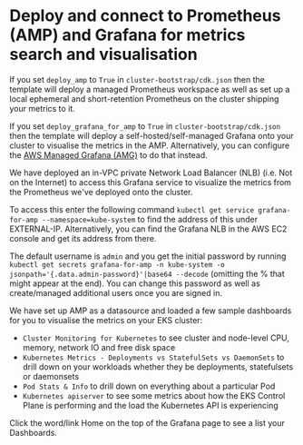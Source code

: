 # Deploy and connect to Prometheus (AMP) and Grafana for metrics search and visualisation

If you set `deploy_amp` to `True` in `cluster-bootstrap/cdk.json` then the template will deploy a managed Prometheus workspace as well as set up a local ephemeral and short-retention Prometheus on the cluster shipping your metrics to it.

If you set `deploy_grafana_for_amp` to `True` in `cluster-bootstrap/cdk.json` then the template will deploy a self-hosted/self-managed Grafana onto your cluster to visualise the metrics in the AMP. Alternatively, you can configure the [AWS Managed Grafana (AMG)](https://docs.aws.amazon.com/grafana/latest/userguide/what-is-Amazon-Managed-Service-Grafana.html) to do that instead.

We have deployed an in-VPC private Network Load Balancer (NLB) (i.e. Not on the Internet) to access this Grafana service to visualize the metrics from the Prometheus we've deployed onto the cluster.

To access this enter the following command `kubectl get service grafana-for-amp --namespace=kube-system` to find the address of this under EXTERNAL-IP. Alternatively, you can find the Grafana NLB in the AWS EC2 console and get its address from there.

The default username is `admin` and you get the initial password by running `kubectl get secrets grafana-for-amp -n kube-system -o jsonpath='{.data.admin-password}'|base64 --decode` (omitting the % that might appear at the end). You can change this password as well as create/managed additional users once you are signed in.

We have set up AMP as a datasource and loaded a few sample dashboards for you to visualise the metrics on your EKS cluster:
* `Cluster Monitoring for Kubernetes` to see cluster and node-level CPU, memory, network IO and free disk space
* `Kubernetes Metrics - Deployments vs StatefulSets vs DaemonSets` to drill down on your workloads whether they be deployments, statefulsets or daemonsets
* `Pod Stats & Info` to drill down on everything about a particular Pod
* `Kubernetes apiserver` to see some metrics about how the EKS Control Plane is performing and the load the Kubernetes API is experiencing

Click the word/link Home on the top of the Grafana page to see a list your Dashboards.
